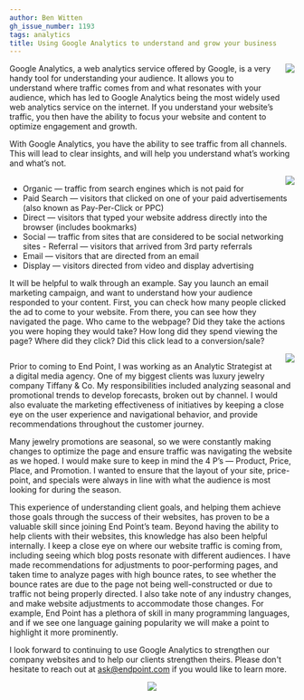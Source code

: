 ```yaml
---
author: Ben Witten
gh_issue_number: 1193
tags: analytics
title: Using Google Analytics to understand and grow your business
---
```


<div class="separator" style="clear: both; text-align: center;"><a href="/blog/2016/01/13/using-google-analytics-to-understand/image-0-big.png" imageanchor="1" style="clear: right; float: right; margin-bottom: 1em; margin-left: 1em;"><img border="0" src="/blog/2016/01/13/using-google-analytics-to-understand/image-0.png"/></a></div>

Google Analytics, a web analytics service offered by Google, is a very handy tool for understanding your audience. It allows you to understand where traffic comes from and what resonates with your audience, which has led to Google Analytics being the most widely used web analytics service on the internet. If you understand your website’s traffic, you then have the ability to focus your website and content to optimize engagement and growth.

With Google Analytics, you have the ability to see traffic from all channels. This will lead to clear insights, and will help you understand what’s working and what’s not.

<div class="separator" style="clear: both; text-align: center;"><a href="/blog/2016/01/13/using-google-analytics-to-understand/image-1-big.png" imageanchor="1" style="clear: right; float: right; margin-bottom: 1em; margin-left: 1em;"><img border="0" src="/blog/2016/01/13/using-google-analytics-to-understand/image-1.png"/></a></div>

- Organic — traffic from search engines which is not paid for
- Paid Search — visitors that clicked on one of your paid advertisements (also known as Pay-Per-Click or PPC)
- Direct — visitors that typed your website address directly into the browser (includes bookmarks)
- Social — traffic from sites that are considered to be social networking sites - Referral — visitors that arrived from 3rd party referrals
- Email — visitors that are directed from an email
- Display — visitors directed from video and display advertising

It will be helpful to walk through an example. Say you launch an email marketing campaign, and want to understand how your audience responded to your content. First, you can check how many people clicked the ad to come to your website. From there, you can see how they navigated the page. Who came to the webpage? Did they take the actions you were hoping they would take? How long did they spend viewing the page? Where did they click? Did this click lead to a conversion/sale?

<div class="separator" style="clear: both; text-align: center;"><a href="/blog/2016/01/13/using-google-analytics-to-understand/image-2-big.png" imageanchor="1" style="clear: right; float: right; margin-bottom: 1em; margin-left: 1em;"><img border="0" src="/blog/2016/01/13/using-google-analytics-to-understand/image-2.png"/></a></div>

Prior to coming to End Point, I was working as an Analytic Strategist at a digital media agency. One of my biggest clients was luxury jewelry company Tiffany & Co. My responsibilities included analyzing seasonal and promotional trends to develop forecasts, broken out by channel. I would also evaluate the marketing effectiveness of initiatives by keeping a close eye on the user experience and navigational behavior, and provide recommendations throughout the customer journey.

Many jewelry promotions are seasonal, so we were constantly making changes to optimize the page and ensure traffic was navigating the website as we hoped. I would make sure to keep in mind the 4 P’s — Product, Price, Place, and Promotion. I wanted to ensure that the layout of your site, price-point, and specials were always in line with what the audience is most looking for during the season.

This experience of understanding client goals, and helping them achieve those goals through the success of their websites, has proven to be a valuable skill since joining End Point’s team. Beyond having the ability to help clients with their websites, this knowledge has also been helpful internally. I keep a close eye on where our website traffic is coming from, including seeing which blog posts resonate with different audiences. I have made recommendations for adjustments to poor-performing pages, and taken time to analyze pages with high bounce rates, to see whether the bounce rates are due to the page not being well-constructed or due to traffic not being properly directed. I also take note of any industry changes, and make website adjustments to accommodate those changes. For example, End Point has a plethora of skill in many programming languages, and if we see one language gaining popularity we will make a point to highlight it more prominently.

I look forward to continuing to use Google Analytics to strengthen our company websites and to help our clients strengthen theirs. Please don't hesitate to reach out at ask@endpoint.com if you would like to learn more.

<div class="separator" style="clear: both; text-align: center;"><a href="/blog/2016/01/13/using-google-analytics-to-understand/image-3-big.png" imageanchor="1" style="margin-left: 1em; margin-right: 1em;"><img border="0" src="/blog/2016/01/13/using-google-analytics-to-understand/image-3.png"/></a></div>

